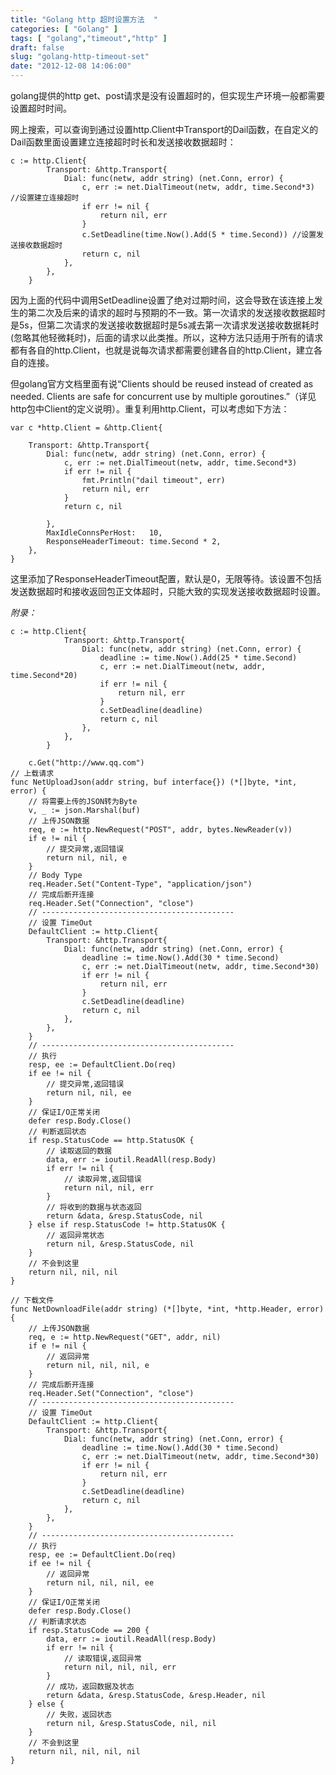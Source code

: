 ```yaml
---
title: "Golang http 超时设置方法  "
categories: [ "Golang" ]
tags: [ "golang","timeout","http" ]
draft: false
slug: "golang-http-timeout-set"
date: "2012-12-08 14:06:00"
---
```


golang提供的http get、post请求是没有设置超时的，但实现生产环境一般都需要设置超时时间。

网上搜索，可以查询到通过设置http.Client中Transport的Dail函数，在自定义的Dail函数里面设置建立连接超时时长和发送接收数据超时：  
  
<!--more-->

    c := http.Client{
            Transport: &http.Transport{
                Dial: func(netw, addr string) (net.Conn, error) {
                    c, err := net.DialTimeout(netw, addr, time.Second*3) //设置建立连接超时
                    if err != nil {
                        return nil, err
                    }
                    c.SetDeadline(time.Now().Add(5 * time.Second)) //设置发送接收数据超时
                    return c, nil
                },
            },
        }

因为上面的代码中调用SetDeadline设置了绝对过期时间，这会导致在该连接上发生的第二次及后来的请求的超时与预期的不一致。第一次请求的发送接收数据超时是5s，但第二次请求的发送接收数据超时是5s减去第一次请求发送接收数据耗时(忽略其他轻微耗时)，后面的请求以此类推。所以，这种方法只适用于所有的请求都有各自的http.Client，也就是说每次请求都需要创建各自的http.Client，建立各自的连接。

但golang官方文档里面有说“Clients should be reused instead of created as needed. Clients are safe for concurrent use by multiple goroutines.”（详见http包中Client的定义说明）。重复利用http.Client，可以考虑如下方法：

    var c *http.Client = &http.Client{
    
        Transport: &http.Transport{
            Dial: func(netw, addr string) (net.Conn, error) {
                c, err := net.DialTimeout(netw, addr, time.Second*3)
                if err != nil {
                    fmt.Println("dail timeout", err)
                    return nil, err
                }
                return c, nil
    
            },
            MaxIdleConnsPerHost:   10,
            ResponseHeaderTimeout: time.Second * 2,
        },
    }

这里添加了ResponseHeaderTimeout配置，默认是0，无限等待。该设置不包括发送数据超时和接收返回包正文体超时，只能大致的实现发送接收数据超时设置。

*附录：*

    c := http.Client{
                Transport: &http.Transport{
                    Dial: func(netw, addr string) (net.Conn, error) {
                        deadline := time.Now().Add(25 * time.Second)
                        c, err := net.DialTimeout(netw, addr, time.Second*20)
                        if err != nil {
                            return nil, err
                        }
                        c.SetDeadline(deadline)
                        return c, nil
                    },
                },
            }
         
        c.Get("http://www.qq.com")
    // 上载请求
    func NetUploadJson(addr string, buf interface{}) (*[]byte, *int, error) {
        // 将需要上传的JSON转为Byte
        v, _ := json.Marshal(buf)
        // 上传JSON数据
        req, e := http.NewRequest("POST", addr, bytes.NewReader(v))
        if e != nil {
            // 提交异常,返回错误
            return nil, nil, e
        }
        // Body Type
        req.Header.Set("Content-Type", "application/json")
        // 完成后断开连接
        req.Header.Set("Connection", "close")
        // -------------------------------------------
        // 设置 TimeOut
        DefaultClient := http.Client{
            Transport: &http.Transport{
                Dial: func(netw, addr string) (net.Conn, error) {
                    deadline := time.Now().Add(30 * time.Second)
                    c, err := net.DialTimeout(netw, addr, time.Second*30)
                    if err != nil {
                        return nil, err
                    }
                    c.SetDeadline(deadline)
                    return c, nil
                },
            },
        }
        // -------------------------------------------
        // 执行
        resp, ee := DefaultClient.Do(req)
        if ee != nil {
            // 提交异常,返回错误
            return nil, nil, ee
        }
        // 保证I/O正常关闭
        defer resp.Body.Close()
        // 判断返回状态
        if resp.StatusCode == http.StatusOK {
            // 读取返回的数据
            data, err := ioutil.ReadAll(resp.Body)
            if err != nil {
                // 读取异常,返回错误
                return nil, nil, err
            }
            // 将收到的数据与状态返回
            return &data, &resp.StatusCode, nil
        } else if resp.StatusCode != http.StatusOK {
            // 返回异常状态
            return nil, &resp.StatusCode, nil
        }
        // 不会到这里
        return nil, nil, nil
    }
     
    // 下载文件
    func NetDownloadFile(addr string) (*[]byte, *int, *http.Header, error) {
        // 上传JSON数据
        req, e := http.NewRequest("GET", addr, nil)
        if e != nil {
            // 返回异常
            return nil, nil, nil, e
        }
        // 完成后断开连接
        req.Header.Set("Connection", "close")
        // -------------------------------------------
        // 设置 TimeOut
        DefaultClient := http.Client{
            Transport: &http.Transport{
                Dial: func(netw, addr string) (net.Conn, error) {
                    deadline := time.Now().Add(30 * time.Second)
                    c, err := net.DialTimeout(netw, addr, time.Second*30)
                    if err != nil {
                        return nil, err
                    }
                    c.SetDeadline(deadline)
                    return c, nil
                },
            },
        }
        // -------------------------------------------
        // 执行
        resp, ee := DefaultClient.Do(req)
        if ee != nil {
            // 返回异常
            return nil, nil, nil, ee
        }
        // 保证I/O正常关闭
        defer resp.Body.Close()
        // 判断请求状态
        if resp.StatusCode == 200 {
            data, err := ioutil.ReadAll(resp.Body)
            if err != nil {
                // 读取错误,返回异常
                return nil, nil, nil, err
            }
            // 成功，返回数据及状态
            return &data, &resp.StatusCode, &resp.Header, nil
        } else {
            // 失败，返回状态
            return nil, &resp.StatusCode, nil, nil
        }
        // 不会到这里
        return nil, nil, nil, nil
    }